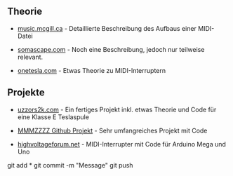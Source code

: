 ## Theorie

* [music.mcgill.ca](http://www.music.mcgill.ca/~ich/classes/mumt306/StandardMIDIfileformat.html) - Detaillierte Beschreibung des Aufbaus einer MIDI-Datei

* [somascape.com](http://www.somascape.org/midi/tech/mfile.html) - Noch eine Beschreibung, jedoch nur teilweise relevant.

* [onetesla.com](http://onetesla.com/tesla-coil-faq) - Etwas Theorie zu MIDI-Interruptern


## Projekte

* [uzzors2k.com](http://uzzors2k.com/index.php?page=midiinterrupter) - Ein fertiges Projekt inkl. etwas Theorie und Code für eine Klasse E Teslaspule

* [MMMZZZZ Github Projekt](https://github.com/MMMZZZZ/Syntherrupter/tree/dev/Documentation/Wiki#readme) - Sehr umfangreiches Projekt mit Code

* [highvoltageforum.net](https://highvoltageforum.net/index.php?topic=105.msg557#msg557) - MIDI-Interrupter mit Code für Arduino Mega und Uno



git add *
git commit -m "Message"
git push